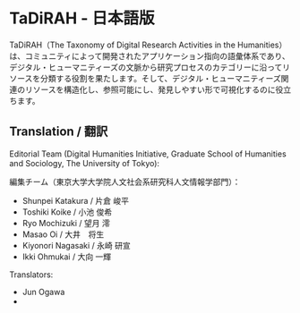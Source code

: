 TaDiRAH - 日本語版 
==========================

TaDiRAH（The Taxonomy of Digital Research Activities in the Humanities）は、コミュニティによって開発されたアプリケーション指向の語彙体系であり、デジタル・ヒューマニティーズの文脈から研究プロセスのカテゴリーに沿ってリソースを分類する役割を果たします。そして、デジタル・ヒューマニティーズ関連のリソースを構造化し、参照可能にし、発見しやすい形で可視化するのに役立ちます。

## Translation / 翻訳

Editorial Team (Digital Humanities Initiative, Graduate School of Humanities and Sociology, The University of Tokyo):

編集チーム（東京大学大学院人文社会系研究科人文情報学部門）：

+ Shunpei Katakura / 片倉 峻平
+ Toshiki Koike / 小池 俊希
+ Ryo Mochizuki / 望月 澪
+ Masao Oi / 大井　将生
+ Kiyonori Nagasaki / 永崎 研宣
+ Ikki Ohmukai / 大向 一輝

Translators:

+ Jun Ogawa
+ 

